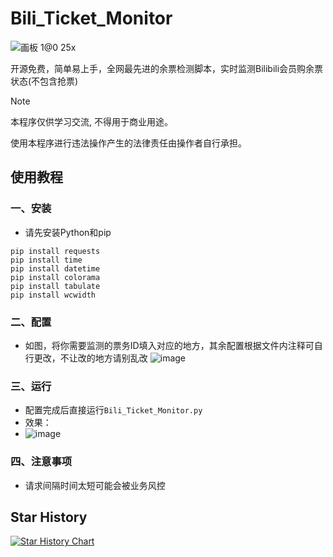 # Bili_Ticket_Monitor

![画板 1@0 25x](https://github.com/user-attachments/assets/dfeba126-5445-4206-8b44-b4cd353de334)

开源免费，简单易上手，全网最先进的余票检测脚本，实时监测Bilibili会员购余票状态(不包含抢票)

> [!NOTE]
> 本程序仅供学习交流, 不得用于商业用途。
>
> 使用本程序进行违法操作产生的法律责任由操作者自行承担。

 ## 使用教程

### 一、安装

 - 请先安装Python和pip

 ```shell
 pip install requests
 pip install time
 pip install datetime
 pip install colorama
 pip install tabulate
 pip install wcwidth
```
### 二、配置
- 如图，将你需要监测的票务ID填入对应的地方，其余配置根据文件内注释可自行更改，不让改的地方请别乱改
![image](https://github.com/user-attachments/assets/617230f6-cad2-461d-8787-9ce46294f494)



### 三、运行
- 配置完成后直接运行`Bili_Ticket_Monitor.py`
- 效果：
- ![image](https://github.com/user-attachments/assets/f3da27c6-888a-45f8-a7d2-e2a66cc239e7)



### 四、注意事项
- 请求间隔时间太短可能会被业务风控

## Star History

[![Star History Chart](https://api.star-history.com/svg?repos=TaiMiao/Bili_Ticket_Monitor&type=Date)](https://star-history.com/#TaiMiao/Bili_Ticket_Monitor&Date)
